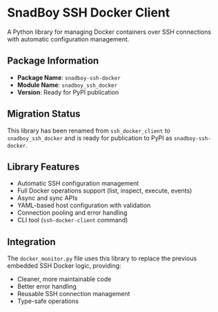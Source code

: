 # SnadBoy SSH Docker Client

A Python library for managing Docker containers over SSH connections with automatic configuration management.

## Package Information

- **Package Name**: `snadboy-ssh-docker`
- **Module Name**: `snadboy_ssh_docker`
- **Version**: Ready for PyPI publication

## Migration Status

This library has been renamed from `ssh_docker_client` to `snadboy_ssh_docker` and is ready for publication to PyPI as `snadboy-ssh-docker`.

## Library Features

- Automatic SSH configuration management
- Full Docker operations support (list, inspect, execute, events)
- Async and sync APIs
- YAML-based host configuration with validation
- Connection pooling and error handling
- CLI tool (`ssh-docker-client` command)

## Integration

The `docker_monitor.py` file uses this library to replace the previous embedded SSH Docker logic, providing:

- Cleaner, more maintainable code
- Better error handling
- Reusable SSH connection management
- Type-safe operations